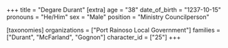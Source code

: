 +++
title = "Degare Durant"
[extra]
age = "38"
date_of_birth = "1237-10-15"
pronouns = "He/Him"
sex = "Male"
position = "Ministry Councilperson"

[taxonomies]
organizations = ["Port Rainoso Local Government"]
families = ["Durant", "McFarland", "Gognon"]
character_id = ["25"]
+++


